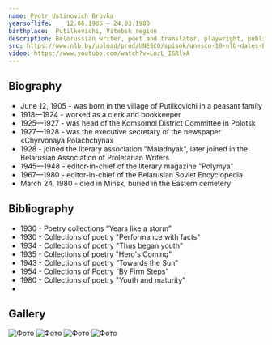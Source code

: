 ```yaml
---
name: Pyotr Ustinovich Brovka
yearsoflife:    12.06.1905 — 24.03.1980
birthplace:  Putilkovichi, Vitebsk region
description: Belorussian writer, poet and translator, playwright, publicist
src: https://www.nlb.by/upload/prod/UNESCO/spisok/unesco-10-nlb-dates-Brouka.jpg
video: https://www.youtube.com/watch?v=LozL_I6RlxA
---
```


## Biography
*  June 12, 1905 - was born in the village of Putilkovichi in a peasant family
*  1918—1924 - worked as a clerk and bookkeeper
*  1925—1927 - was head of the Komsomol District Committee in Polotsk
*  1927—1928 - was the executive secretary of the newspaper «Chyrvonaya Polachchyna»
*  1928 - joined the literary association "Maladnyak", later joined in the Belarusian Association of Proletarian Writers
*  1945—1948 - editor-in-chief of the literary magazine "Polymya"
*  1967—1980 - editor-in-chief of the Belarusian Soviet Encyclopedia
*  March 24, 1980 - died in Minsk, buried in the Eastern cemetery
  
## Bibliography
* 1930 - Poetry collections “Years like a storm”
* 1930 - Collections of poetry "Performance with facts"
* 1934 - Collections of poetry "Thus began youth"
* 1935 - Collections of poetry "Hero's Coming"
* 1943 - Collections of poetry “Towards the Sun”
* 1954 - Collections of Poetry “By Firm Steps”
* 1980 - Collections of poetry "Youth and maturity"
* 


## Gallery
![Фото](https://lh3.googleusercontent.com/proxy/vOoeu8wIM--lEUAxVnMpcyg9onGAht8Pv9d17XPdLvnigUcigxu_H1H3muAHL9n-5nE_aXQnA0SVJUhRDZGEJ3YFVt83-EG5Zk9Q9h_z2IwEx4ElT6TjTzbI2SWMwfEl-Q)
![Фото](https://encrypted-tbn0.gstatic.com/images?q=tbn%3AANd9GcQQdvhHemvfz7oeqoGrVFwh09mxCfdlG5-Td_Os930rGmZericr)
![Фото](https://lh3.googleusercontent.com/proxy/5qroS6gEnMG1bFQ2LH-ddOuwcLeVmdLWYADgqm-mexxRVaCmhI9Ts5pnMb7MdaqYEj0hiWcs51bi4YK56g5O1WbVQL9eJ2PcGnZL_bv48RqRjj7OZQ)
![Фото](https://encrypted-tbn0.gstatic.com/images?q=tbn%3AANd9GcRlPlNXgnwwX5ltxjChSaIFzn82K_U_elN3BhNhsSOQVIkIPazZ)